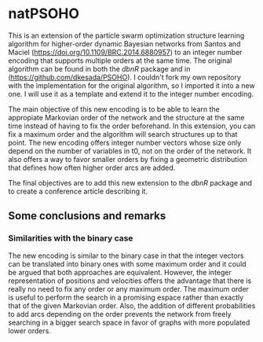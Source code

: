 
# natPSOHO

This is an extension of the particle swarm optimization structure
learning algorithm for higher-order dynamic Bayesian networks from
Santos and Maciel (<https://doi.org/10.1109/BRC.2014.6880957>) to
an integer number encoding that supports multiple orders at the
same time. The original algorithm can be found in both the _dbnR_ 
package and in (<https://github.com/dkesada/PSOHO>). I couldn't fork 
my own repository with the implementation for the original algorithm, 
so I imported it into a new one. I will use it as a template and 
extend it to the integer number encoding.

The main objective of this new encoding is to be able to learn the
appropiate Markovian order of the network and the structure at the
same time instead of having to fix the order beforehand. In this
extension, you can fix a maximum order and the algorithm will search
structures up to that point. The new encoding offers integer number
vectors whose size only depend on the number of variables in t0, not
on the order of the network. It also offers a way to favor smaller 
orders by fixing a geometric distribution that defines how often
higher order arcs are added.

The final objectives are to add this new extension to the _dbnR_ 
package and to create a conference article describing it.

## Some conclusions and remarks

### Similarities with the binary case

The new encoding is similar to the binary case in that the integer
vectors can be translated into binary ones with some maximum order
and it could be argued that both approaches are equivalent. 
However, the integer representation of positions and velocities
offers the advantage that there is really no need to fix any order
or any maximum order. The maximum order is useful to perform the 
search in a promising espace rather than exactly that of the 
given Markovian order. Also, the addition of different 
probabilities to add arcs depending on the order prevents the 
network from freely searching in a bigger search space in favor
of graphs with more populated lower orders.
